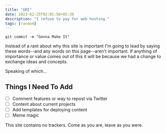 ```yaml
---
title: "GMI"
date: 2023-02-25T02:01:58+05:30
description: "I refuse to pay for web hosting."
tags: [random]
---
```

```git
git commit -m "Gonna Make It"
```

Instead of a rant about why this site is important I'm going to lead by saying these words--and any words on this page--aren't important. If anything of importance or value comes out of this it will be because we had a change to exchange ideas and concepts. 

Speaking of which...

## Things I Need To Add
- [ ] Comment features or way to repost via Twitter 
- [ ] Content about current projects
- [ ] Add templates for deploying content
- [ ] Meme magic

This site contains no trackers. 
Come as you are, leave as you were. 


